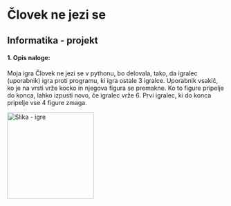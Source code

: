 # Človek ne jezi se
## Informatika - projekt

#### 1. **Opis naloge:**

Moja igra Človek ne jezi se v pythonu, bo delovala, tako, da igralec (uporabnik) igra proti programu, ki igra ostale 3 igralce. Uporabnik vsakič, ko je na vrsti vrže kocko in njegova figura se premakne. Ko to figure pripelje do konca, lahko izpusti novo, če igralec vrže 6. Prvi igralec, ki do konca pripelje vse 4 figure zmaga.

<img src="http://arhiv.mlad.si/wp-content/uploads/2016/08/%C4%8Clovek-ne-jezi-se.jpg" alt="Slika - igre" height="200px" />
